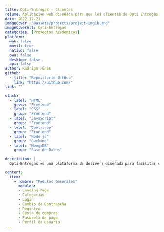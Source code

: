 ```yaml
---
title: Opti-Entregas - Clientes
resume: Aplicación web diseñada para que los clientes de Opti Entregas puedan hacer sus pedidos.
date: 2022-12-21
imageCover: "@assets/projects/project-img1b.png"
imageCoverAlt: Opti-Entregas
categories: [Proyectos Academicos]
platform:
  web: false
  movil: true
  nativo: false
  pwa: false
  desktop: false
  api: false
author: Rodrigo Fúnes
github:
  - title: "Repositorio GitHub"
    link: "https://github.com/"
link: ""

stack:
  - label: "HTML"
    group: "Frontend"
  - label: "CSS"
    group: "Frontend"
  - label: "JavaScript"
    group: "Frontend"
  - label: "Bootstrap"
    group: "Frontend"
  - label: "Node.js"
    group: "Backend"
  - label: "MongoDB"
    group: "Base de Datos"

description: |
  Opti-Entregas es una plataforma de delivery diseñada para facilitar compras en múltiples categorías, como Café & Panadería, Farmacias, Mascotas, Restaurantes y Tecnología. Los usuarios registrados pueden explorar negocios, seleccionar productos y definir cantidades con total facilidad. La experiencia de compra se completa con opciones flexibles de pago y selección de dirección de envío, garantizando un servicio cómodo y eficiente.

content:
  item:
    - nombre: "Módulos Generales"
      modulos:
      - Landing Page
      - Categorias
      - Login
      - Cambio de Contraseña
      - Registro
      - Cesta de compras
      - Pasarela de pago
      - Perfil de usuario
---
```

